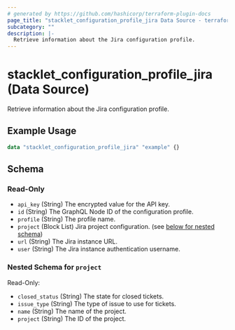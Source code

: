 ```yaml
---
# generated by https://github.com/hashicorp/terraform-plugin-docs
page_title: "stacklet_configuration_profile_jira Data Source - terraform-provider-stacklet"
subcategory: ""
description: |-
  Retrieve information about the Jira configuration profile.
---
```


# stacklet_configuration_profile_jira (Data Source)

Retrieve information about the Jira configuration profile.

## Example Usage

```terraform
data "stacklet_configuration_profile_jira" "example" {}
```

<!-- schema generated by tfplugindocs -->
## Schema

### Read-Only

- `api_key` (String) The encrypted value for the API key.
- `id` (String) The GraphQL Node ID of the configuration profile.
- `profile` (String) The profile name.
- `project` (Block List) Jira project configuration. (see [below for nested schema](#nestedblock--project))
- `url` (String) The Jira instance URL.
- `user` (String) The Jira instance authentication username.

<a id="nestedblock--project"></a>
### Nested Schema for `project`

Read-Only:

- `closed_status` (String) The state for closed tickets.
- `issue_type` (String) The type of issue to use for tickets.
- `name` (String) The name of the project.
- `project` (String) The ID of the project.
